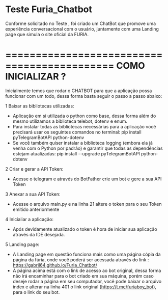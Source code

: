 # Teste Furia_Chatbot

Conforme solicitado no Teste , foi criado um ChatBot que promove uma experiência conversacional com o usuário, juntamente com uma Landing page que simula o site oficial da FURIA.

============================================
  COMO INICIALIZAR ?
============================================

Inicialmente temos que rodar o CHATBOT para que a aplicação possa funcionar com um todo, dessa forma basta seguir o passo a passo abaixo: 

1    Baixar as bibliotecas utilizadas:
   - Aplicação em si utilizada o python como base, dessa forma além do mesmo utilizamos a biblioteca telebot, dotenv e enum.
   - Para instalar todas as bibliotecas necessárias para a aplicação você precisará usar os seguintes comandos no terminal: pip install pyTelegramBotAPI python-dotenv
   - Se você também quiser instalar a biblioteca logging (embora ela já venha com o Python por padrão) e garantir que todas as dependências estejam atualizadas: pip install --upgrade pyTelegramBotAPI python-dotenv

2    Criar e gerar a API Token:
   - Acesse o telegram e através do BotFather crie um bot e gere a sua API Token 

3    Anexar a sua API Token:
   - Acesse o arquivo main.py e na linha 21 altere o token para o seu Token emitido anteriormente

4    Inicialiar a aplicação:
   - Após devidamente atualizado o token é hora de iniciar sua aplicação através da IDE desejada.

5    Landing page:
   - A Landing page em questão funciona mais como uma página cópia da página da fúria, onde você poderá ser acessada através do link : https://gabril64.github.io/Furia_Chatbot/
   - A página acima está com o link de acesso ao bot original, dessa forma não irá encaminhar para o bot criado em sua máquina, porém caso deseje rodar a página em seu computador, você pode baixar o arquivo index e alterar na linha 401 o link original (https://t.me/furiaboy_bot), para o link do seu bot.
